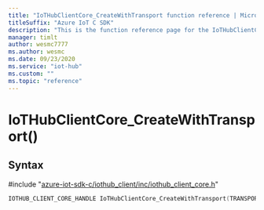 ```yaml
---                             
title: "IoTHubClientCore_CreateWithTransport function reference | Microsoft Docs" 
titleSuffix: "Azure IoT C SDK"            
description: "This is the function reference page for the IoTHubClientCore_CreateWithTransport() function in the Azure IoT C SDK. This SDK is used with Azure IoT Hub and Azure IoT Hub Device Provisioning Service"            
manager: timlt                 
author: wesmc7777              
ms.author: wesmc               
ms.date: 09/23/2020                    
ms.service: "iot-hub"             
ms.custom: ""                
ms.topic: "reference"        
---                            
```


# IoTHubClientCore_CreateWithTransport()

## Syntax

\#include "[azure-iot-sdk-c/iothub_client/inc/iothub_client_core.h](../iothub-client-core-h.md)"  
```C
IOTHUB_CLIENT_CORE_HANDLE IoTHubClientCore_CreateWithTransport(TRANSPORT_HANDLE  MU_C2);
```

